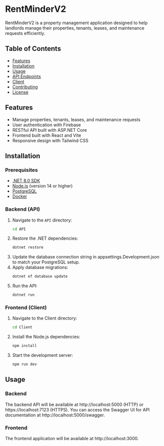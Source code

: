 # RentMinderV2

RentMinderV2 is a property management application designed to help landlords manage their properties, tenants, leases, and maintenance requests efficiently.

## Table of Contents

- [Features](#features)
- [Installation](#installation)
- [Usage](#usage)
- [API Endpoints](#api-endpoints)
- [Client](#client)
- [Contributing](#contributing)
- [License](#license)

## Features

- Manage properties, tenants, leases, and maintenance requests
- User authentication with Firebase
- RESTful API built with ASP.NET Core
- Frontend built with React and Vite
- Responsive design with Tailwind CSS

## Installation

### Prerequisites

- [.NET 8.0 SDK](https://dotnet.microsoft.com/download/dotnet/8.0)
- [Node.js](https://nodejs.org/) (version 14 or higher)
- [PostgreSQL](https://www.postgresql.org/)
- [Docker](https://www.docker.com/products/docker-desktop/)
  

### Backend (API)

1. Navigate to the `API` directory:
   ```sh
   cd API
   ```
2. Restore the .NET dependencies:
   ```sh
   dotnet restore
   ```
3. Update the database connection string in appsettings.Development.json to match your PostgreSQL setup.
4. Apply database migrations:
   ```sh
   dotnet ef database update
   ```
5. Run the API:
   ```sh
   dotnet run
   ```

### Frontend (Client)

1. Navigate to the Client directory:
   ```sh
   cd Client
   ```
2. Install the Node.js dependencies:
   ```sh
   npm install
   ```
3. Start the development server:
   ```sh
   npm run dev
   ```


## Usage
### Backend
The backend API will be available at http://localhost:5000 (HTTP) or https://localhost:7123 (HTTPS). You can access the Swagger UI for API documentation at http://localhost:5000/swagger.

### Frontend
The frontend application will be available at http://localhost:3000.

   

